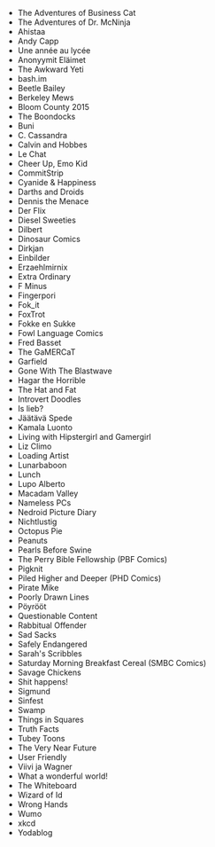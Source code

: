 - The Adventures of Business Cat
- The Adventures of Dr. McNinja
- Ahistaa
- Andy Capp
- Une année au lycée
- Anonyymit Eläimet
- The Awkward Yeti
- bash.im
- Beetle Bailey
- Berkeley Mews
- Bloom County 2015
- The Boondocks
- Buni
- C. Cassandra
- Calvin and Hobbes
- Le Chat
- Cheer Up, Emo Kid
- CommitStrip
- Cyanide & Happiness
- Darths and Droids
- Dennis the Menace
- Der Flix
- Diesel Sweeties
- Dilbert
- Dinosaur Comics
- Dirkjan
- Einbilder
- Erzaehlmirnix
- Extra Ordinary
- F Minus
- Fingerpori
- Fok_it
- FoxTrot
- Fokke en Sukke
- Fowl Language Comics
- Fred Basset
- The GaMERCaT
- Garfield
- Gone With The Blastwave
- Hagar the Horrible
- The Hat and Fat
- Introvert Doodles
- Is lieb?
- Jäätävä Spede
- Kamala Luonto
- Living with Hipstergirl and Gamergirl
- Liz Climo
- Loading Artist
- Lunarbaboon
- Lunch
- Lupo Alberto
- Macadam Valley
- Nameless PCs
- Nedroid Picture Diary
- Nichtlustig
- Octopus Pie
- Peanuts
- Pearls Before Swine
- The Perry Bible Fellowship (PBF Comics)
- Pigknit
- Piled Higher and Deeper (PHD Comics)
- Pirate Mike
- Poorly Drawn Lines
- Pöyrööt
- Questionable Content
- Rabbitual Offender
- Sad Sacks
- Safely Endangered
- Sarah's Scribbles
- Saturday Morning Breakfast Cereal (SMBC Comics)
- Savage Chickens
- Shit happens!
- Sigmund
- Sinfest
- Swamp
- Things in Squares
- Truth Facts
- Tubey Toons
- The Very Near Future
- User Friendly
- Viivi ja Wagner
- What a wonderful world!
- The Whiteboard
- Wizard of Id
- Wrong Hands
- Wumo
- xkcd
- Yodablog
